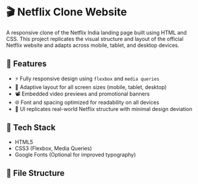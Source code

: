 # 🎬 Netflix Clone Website

A responsive clone of the Netflix India landing page built using HTML and CSS. This project replicates the visual structure and layout of the official Netflix website and adapts across mobile, tablet, and desktop devices.

## 📱 Features

- ⚡ Fully responsive design using `flexbox` and `media queries`
- 📱 Adaptive layout for all screen sizes (mobile, tablet, desktop)
- 📽️ Embedded video previews and promotional banners
- 🌐 Font and spacing optimized for readability on all devices
- 🎨 UI replicates real-world Netflix structure with minimal design deviation

## 🚀 Tech Stack

- HTML5
- CSS3 (Flexbox, Media Queries)
- Google Fonts (Optional for improved typography)

## 📂 File Structure


